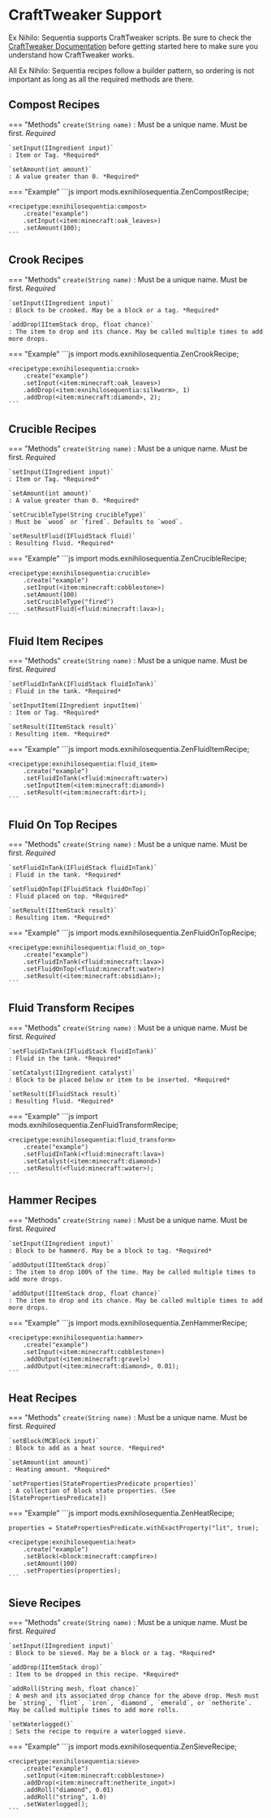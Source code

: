 # CraftTweaker Support
Ex Nihilo: Sequentia supports CraftTweaker scripts. Be sure to check the [CraftTweaker Documentation] before getting started here to make sure you understand how CraftTweaker works.

All Ex Nihilo: Sequentia recipes follow a builder pattern, so ordering is not important as long as all the required methods are there.

## Compost Recipes
=== "Methods"
    `create(String name)`
    : Must be a unique name. Must be first. *Required*

    `setInput(IIngredient input)`
    : Item or Tag. *Required*

    `setAmount(int amount)`
    : A value greater than 0. *Required*

=== "Example"
    ```js
    import mods.exnihilosequentia.ZenCompostRecipe;

    <recipetype:exnihilosequentia:compost>
        .create("example")
        .setInput(<item:minecraft:oak_leaves>)
        .setAmount(100);
    ```

## Crook Recipes

=== "Methods"
    `create(String name)`
    : Must be a unique name. Must be first. *Required*

    `setInput(IIngredient input)`
    : Block to be crooked. May be a block or a tag. *Required*

    `addDrop(IItemStack drop, float chance)`
    : The item to drop and its chance. May be called multiple times to add more drops.

=== "Example"
    ```js
    import mods.exnihilosequentia.ZenCrookRecipe;

    <recipetype:exnihilosequentia:crook>
        .create("example")
        .setInput(<item:minecraft:oak_leaves>)
        .addDrop(<item:exnihilosequentia:silkworm>, 1)
        .addDrop(<item:minecraft:diamond>, 2);
    ```

## Crucible Recipes

=== "Methods"
    `create(String name)`
    : Must be a unique name. Must be first. *Required*

    `setInput(IIngredient input)`
    : Item or Tag. *Required*

    `setAmount(int amount)`
    : A value greater than 0. *Required*

    `setCrucibleType(String crucibleType)`
    : Must be `wood` or `fired`. Defaults to `wood`.

    `setResultFluid(IFluidStack fluid)`
    : Resulting fluid. *Required*

=== "Example"
    ```js
    import mods.exnihilosequentia.ZenCrucibleRecipe;

    <recipetype:exnihilosequentia:crucible>
        .create("example")
        .setInput(<item:minecraft:cobblestone>)
        .setAmount(100)
        .setCrucibleType("fired")
        .setResutFluid(<fluid:minecraft:lava>);
    ```

## Fluid Item Recipes

=== "Methods"
    `create(String name)`
    : Must be a unique name. Must be first. *Required*

    `setFluidInTank(IFluidStack fluidInTank)`
    : Fluid in the tank. *Required*

    `setInputItem(IIngredient inputItem)`
    : Item or Tag. *Required*

    `setResult(IItemStack result)`
    : Resulting item. *Required*

=== "Example"
    ```js
    import mods.exnihilosequentia.ZenFluidItemRecipe;

    <recipetype:exnihilosequentia:fluid_item>
        .create("example")
        .setFluidInTank(<fluid:minecraft:water>)
        .setInputItem(<item:minecraft:diamond>)
        .setResult(<item:minecraft:dirt>);
    ```

## Fluid On Top Recipes

=== "Methods"
    `create(String name)`
    : Must be a unique name. Must be first. *Required*

    `setFluidInTank(IFluidStack fluidInTank)`
    : Fluid in the tank. *Required*

    `setFluidOnTop(IFluidStack fluidOnTop)`
    : Fluid placed on top. *Required*

    `setResult(IItemStack result)`
    : Resulting item. *Required*

=== "Example"
    ```js
    import mods.exnihilosequentia.ZenFluidOnTopRecipe;

    <recipetype:exnihilosequentia:fluid_on_top>
        .create("example")
        .setFluidInTank(<fluid:minecraft:lava>)
        .setFluidOnTop(<fluid:minecraft:water>)
        .setResult(<item:minecraft:obsidian>);
    ```

## Fluid Transform Recipes

=== "Methods"
    `create(String name)`
    : Must be a unique name. Must be first. *Required*

    `setFluidInTank(IFluidStack fluidInTank)`
    : Fluid in the tank. *Required*

    `setCatalyst(IIngredient catalyst)`
    : Block to be placed below or item to be inserted. *Required*

    `setResult(IFluidStack result)`
    : Resulting fluid. *Required*

=== "Example"
    ```js
    import mods.exnihilosequentia.ZenFluidTransformRecipe;

    <recipetype:exnihilosequentia:fluid_transform>
        .create("example")
        .setFluidInTank(<fluid:minecraft:lava>)
        .setCatalyst(<item:minecraft:diamond>)
        .setResult(<fluid:minecraft:water>);
    ```

## Hammer Recipes

=== "Methods"
    `create(String name)`
    : Must be a unique name. Must be first. *Required*

    `setInput(IIngredient input)`
    : Block to be hammerd. May be a block to tag. *Required*

    `addOutput(IItemStack drop)`
    : The item to drop 100% of the time. May be called multiple times to add more drops.

    `addOutput(IItemStack drop, float chance)`
    : The item to drop and its chance. May be called multiple times to add more drops.

=== "Example"
    ```js
    import mods.exnihilosequentia.ZenHammerRecipe;

    <recipetype:exnihilosequentia:hammer>
        .create("example")
        .setInput(<item:minecraft:cobblestone>)
        .addOutput(<item:minecraft:gravel>)
        .addOutput(<item:minecraft:diamond>, 0.01);
    ```

## Heat Recipes

=== "Methods"
    `create(String name)`
    : Must be a unique name. Must be first. *Required*

    `setBlock(MCBlock input)`
    : Block to add as a heat source. *Required*

    `setAmount(int amount)`
    : Heating amount. *Required*

    `setProperties(StatePropertiesPredicate properties)`
    : A collection of block state properties. (See [StatePropertiesPredicate])

=== "Example"
    ```js
    import mods.exnihilosequentia.ZenHeatRecipe;

    properties = StatePropertiesPredicate.withExactProperty("lit", true);

    <recipetype:exnihilosequentia:heat>
        .create("example")
        .setBlock(<block:minecraft:campfire>)
        .setAmount(100)
        .setProperties(properties);
    ```

## Sieve Recipes

=== "Methods"
    `create(String name)`
    : Must be a unique name. Must be first. *Required*

    `setInput(IIngredient input)`
    : Block to be sieved. May be a block or a tag. *Required*

    `addDrop(IItemStack drop)`
    : Item to be dropped in this recipe. *Required*

    `addRoll(String mesh, float chance)`
    : A mesh and its associated drop chance for the above drop. Mesh must be `string`, `flint`, `iron`, `diamond`, `emerald`, or `netherite`. May be called multiple times to add more rolls.

    `setWaterlogged()`
    : Sets the recipe to require a waterlogged sieve.

=== "Example"
    ```js
    import mods.exnihilosequentia.ZenSieveRecipe;

    <recipetype:exnihilosequentia:sieve>
        .create("example")
        .setInput(<item:minecraft:cobblestone>)
        .addDrop(<item:minecraft:netherite_ingot>)
        .addRoll("diamond", 0.01)
        .addRoll("string", 1.0)
        .setWaterlogged();
    ```

[CraftTweaker Documentation]: https://docs.blamejared.com/
[StatePropertiesPredicate]: https://docs.blamejared.com/1.16/en/vanilla/api/predicate/StatePropertiesPredicate